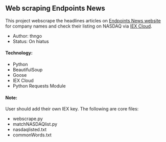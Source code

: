 ## Web scraping Endpoints News
This project webscrape the headlines articles on [Endpoints News website](https://endpts.com/) for company names and check their listing on NASDAQ via [IEX Cloud](https://iexcloud.io/).
* Author: thngo
* Status: On hiatus

#### Technology:
* Python
* BeautifulSoup
* Goose
* IEX Cloud
* Python Requests Module

#### Note:
User should add their own IEX key.
The following are core files: 
* webscrape.py
* matchNASDAQlist.py
* nasdaqlisted.txt
* commonWords.txt
